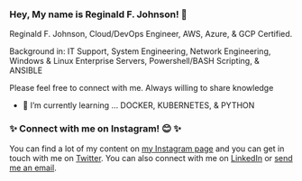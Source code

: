 ### Hey, My name is Reginald F. Johnson! 👋

Reginald F. Johnson, Cloud/DevOps Engineer, AWS, Azure, & GCP Certified. 

Background in: IT Support, System Engineering, Network Engineering, Windows & Linux Enterprise Servers, Powershell/BASH Scripting, & ANSIBLE 

Please feel free to connect with me. Always willing to share knowledge 

- 🌱 I’m currently learning ... DOCKER, KUBERNETES, & PYTHON

### ✨ Connect with me on Instagram! 😊 ✨
You can find a lot of my content on [my Instagram page](https://www.instagram.com/officialreginaldfjohnson/) and you can get in touch with me on [Twitter](https://twitter.com/reggiejohnson86). You can also connect with me on [LinkedIn](http://linkedin.com/in/rjohnson46) or [send me an email](mailto:reginald.f.johnson@gmail.com).

<!--
**rjohnson46/rjohnson46** is a ✨ _special_ ✨ repository because its `README.md` (this file) appears on your GitHub profile.

Here are some ideas to get you started:

- 🔭 I’m currently working on ...
- 🌱 I’m currently learning ...
- 👯 I’m looking to collaborate on ...
- 🤔 I’m looking for help with ...
- 💬 Ask me about ...
- 📫 How to reach me: ...
- 😄 Pronouns: ...
- ⚡ Fun fact: ...
-->
